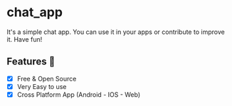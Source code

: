 # chat_app
 It's a simple chat app. You can use it in your apps or contribute to improve it. Have fun!


## Features :dart:
* [x] Free & Open Source
* [x] Very Easy to use
* [x] Cross Platform App (Android - IOS - Web)
